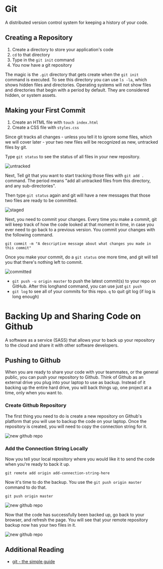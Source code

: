 # Git

A distributed version control system for keeping a history of your code.

## Creating a Repository

1. Create a directory to store your application's code
1. `cd` to that directory
1. Type in the `git init` command
1. You now have a git repository

The magic is the `.git` directory that gets create when the `git init` command is executed. To see this directory you can use `ls -la`, which shows hidden files and directories. Operating systems will not show files and directories that begin with a period by default. They are considered hidden, or system assets.

## Making your First Commit

1. Create an HTML file with `touch index.html`
1. Create a CSS file with `styles.css`

Since git tracks all changes - unless you tell it to ignore some files, which we will cover later - your two new files will be recognized as new, untracked files by git.

Type `git status` to see the status of all files in your new repository.

![untracked](./images/wnuN3k9WiB.gif)

Next, Tell git that you want to start tracking those files with `git add .` command. The period means "add all untracked files from this directory, and any sub-directories".

Then type `git status` again and git will have a new messages that those two files are ready to be committed.

![staged](./images/fLHGYPTJZ6.gif)

Next, you need to commit your changes. Every time you make a commit, git will keep track of how the code looked at that moment in time, in case you ever need to go back to a previous version. You commit your changes with the following command.

```
git commit -m "A descriptive message about what changes you made in this commit"
```

Once you make your commit, do a `git status` one more time, and git will tell you that there's nothing left to commit.

![committed](./images/MubF1SNxS2.gif)


+ `git push -u origin master` to push the latest commit(s) to your repo on GitHub. After this longhand command, you can use just `git push`  
+ `git log` to see all of your commits for this repo. `q` to quit git log (if log is long enough)

# Backing Up and Sharing Code on Github

A software as a service (SASS) that allows your to back up your repository to the cloud and share it with other software developers.

## Pushing to Github

When you are ready to share your code with your teammates, or the general public, you can push your repository to Github. Think of Github as an external drive you plug into your laptop to use as backup. Instead of it backing up the entire hard drive, you will back things up, one project at a time, only when you want to.

### Create Github Repository

The first thing you need to do is create a new repository on Github's platform that you will use to backup the code on your laptop. Once the repository is created, you will need to copy the connection string for it.

![new github repo](./images/mtm0VF02LH.gif)

### Add the Connection String Locally

Now you tell your local repository where you would like it to send the code when you're ready to back it up.

```
git remote add origin add-connection-string-here
```

Now it's time to do the backup. You use the `git push origin master` command to do that.

```
git push origin master
```

![new github repo](./images/izVubW1Z3Z.gif)

Now that the code has successfully been backed up, go back to your browser, and refresh the page. You will see that your remote repository backup now has your two files in it.


![new github repo](./images/oVUMivLlIM.gif)

## Additional Reading

* [git - the simple guide](http://rogerdudler.github.io/git-guide/)
